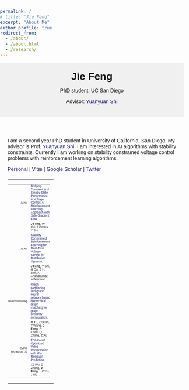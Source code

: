 ```yaml
---
permalink: /
# title: "Jie Feng"
excerpt: "About Me"
author_profile: true
redirect_from: 
  - /about/
  - /about.html
  - /research/
---
```


<html>

  <head>
    <meta name="viewport" content="width=device-width, initial-scale=1.0">
    <title>Jie Feng - PhD student, UC San Diego</title>
    <style>
      table, th, td {
        border: 0px solid black;
        padding: 0;
        border-collapse: collapse;
        font-size: 0.9em;
      }
      body {
        font-family: Arial, sans-serif;
        margin: 0;
        padding: 0;
      }
      header {
        background-color: #f0f0f0;
        padding: 1.5em;
      }
      h1 {
        margin: 0;
        font-size: 2em;
      }
      a {
        color: #191970;
        text-decoration: none;
      }
      a:hover {
        text-decoration: underline;
      }
      main {
        margin: 1.5em;
      }
      table {
        width: 100%;
        margin-top: 1.5em;
      }
      td:first-child {
        width: 80px;
        text-align: right;
        padding-right: 10px;
        font-size: 0.8em;
      }
      th, td {
        padding-bottom: 0.5em;
      }
      @media screen and (max-width: 600px) {
        td:first-child {
          width: auto;
          text-align: left;
        }
      }
    </style>
  </head>
<body>
  <header>
      <h1>Jie Feng</h1>
      <p>PhD student, UC San Diego</p>
      <p>
        Advisor:
        <a href="https://yyshi.eng.ucsd.edu/">Yuanyuan Shi</a>
      </p>
    </header>
    <main>
        <div id="bio">
            <p>I am a second year PhD student in University of California, San Diego. My advisor is Prof. <a href="https://yyshi.eng.ucsd.edu/" target="_blank">Yuanyuan Shi</a>. I am interested in AI algorithms with stability constraints. Currently I am working on stability constrained voltage control problems with reinforcement learning algorithms.</p>
            <p>
                <a href="https://jiefeng-cse.github.io/personal/" target="_blank">Personal</a> |
                <a href="https://jiefeng-cse.github.io/files/Jie_resume.pdf" target="_blank">Vitæ</a> |
                <a href="https://scholar.google.com/citations?user=izXkblIAAAAJ&hl=en" target="_blank">Google Scholar</a> |
                <a href="https://twitter.com/jiefengcse" target="_blank">Twitter</a>
            </p>
        </div>
        <!-- <div id="publications">
            <h3>Publications (<a href="https://jiefeng-cse.github.io/papers/" target="_blank">see all</a>)</h3>
        </div> -->

<!-- <span style="font-size:1.3em">Publications (<a href="https://jiefeng-cse.github.io/papers/" style="color:#191970">see all</a>)</span>
<table style="width:100%">
<tr>
    <td style="width:80px; text-align:right; padding-right:10px; font-size:0.8em"> ArXiv </td>
    <td><a href="https://jiefeng-cse.github.io/BTS/" style="color:#191970" target="_blank"> Bridging Transient and Steady-State Performance in Voltage Control: A Reinforcement Learning Approach with Safe Gradient Flow.</a></td>
  </tr>
  <tr>
    <td></td>
    <td><b>J Feng</b>, W Cui, J Cortes, Y Shi</td>
  </tr>
  <tr>
    <td style="width:80px; text-align:right; padding-right:10px; font-size:0.8em"> ArXiv </td>
    <td><a href="https://arxiv.org/abs/2209.07669" style="color:#191970" target="_blank"> Stability Constrained Reinforcement Learning for Real-Time Voltage Control in Distribution Systems.</a></td>
  </tr>
  <tr>
    <td></td>
    <td><b>J Feng</b>, Y Shi, G Qu, S H. Low, A Anandkumar, A Wierman</td>
  </tr>
  <tr>
    <td style="width:80px; text-align:right; padding-right:10px; font-size:0.8em"> Neurocomputing </td>
    <td><a href="https://arxiv.org/pdf/2005.08008" style="color:#191970" target="_blank"> Graph partitioning and graph neural network based hierarchical graph matching for graph similarity computation.</a></td>
  </tr>
  <tr>
    <td></td>
    <td>H Xu, Z Duan, Y Wang, <b>J Feng</b>, R Chen, Q Zhang, Z Xu</td>
  </tr>
  
  <tr>
    <td style="width:80px; text-align:right; padding-right:10px; font-size:0.8em">CVPR Workshop '20</td>
    <td><a href="http://openaccess.thecvf.com/content_CVPRW_2020/papers/w7/Wu_End-to-End_Optimized_Video_Compression_With_MV-Residual_Prediction_CVPRW_2020_paper.pdf" style="color:#191970" target="_blank">End-to-end Optimized Video Compression with MV-Residual Prediction</a>.</td>
  </tr>
  <tr>
    <td></td>
    <td>XJ Wu, Z Zhang,  <b>J Feng</b>, L Zhou, J Wu</td>
  </tr>

</table> -->
<!-- <table style="width:100%; margin-left:auto; margin-right:auto;">
  <tr>
    <td style="width:20%; vertical-align:top;">
      <span style="font-size:1.3em">Publications (<a href="https://jiefeng-cse.github.io/papers/" style="color:#191970">see all</a>)</span>
    </td>
    <td style="padding-left: 20px;">
      <table style="width:100%">
        <tr>
          <td style="width:80px; text-align:right; padding-right:10px; font-size:0.8em"> ArXiv </td>
          <td><a href="https://jiefeng-cse.github.io/BTS/" style="color:#191970" target="_blank"> Bridging Transient and Steady-State Performance in Voltage Control: A Reinforcement Learning Approach with Safe Gradient Flow.</a></td>
        </tr>
        <tr>
          <td></td>
          <td><b>J Feng</b>, W Cui, J Cortes, Y Shi</td>
        </tr>
        <tr>
          <td style="width:80px; text-align:right; padding-right:10px; font-size:0.8em"> ArXiv </td>
          <td><a href="https://arxiv.org/abs/2209.07669" style="color:#191970" target="_blank"> Stability Constrained Reinforcement Learning for Real-Time Voltage Control in Distribution Systems.</a></td>
        </tr>
        <tr>
          <td></td>
          <td><b>J Feng</b>, Y Shi, G Qu, S H. Low, A Anandkumar, A Wierman</td>
        </tr>
        <tr>
          <td style="width:80px; text-align:right; padding-right:10px; font-size:0.8em"> Neurocomputing </td>
          <td><a href="https://arxiv.org/pdf/2005.08008" style="color:#191970" target="_blank"> Graph partitioning and graph neural network based hierarchical graph matching for graph similarity computation.</a></td>
        </tr>
        <tr>
          <td></td>
          <td>H Xu, Z Duan, Y Wang, <b>J Feng</b>, R Chen, Q Zhang, Z Xu</td>
        </tr>
        <tr>
          <td style="width:80px; text-align:right; padding-right:10px; font-size:0.8em">CVPR Workshop '20</td>
          <td><a href="http://openaccess.thecvf.com/content_CVPRW_2020/papers/w7/Wu_End-to-End_Optimized_Video_Compression_With_MV-Residual_Prediction_CVPRW_2020_paper.pdf" style="color:#191970" target="_blank">End-to-end Optimized Video Compression with MV-Residual Prediction</a>.</td>
        </tr>
        <tr>
          <td></td>
          <td>XJ Wu, Z Zhang,  <b>J Feng</b>, L Zhou, J Wu</td>
        </tr>
      </table>
    </td>
  </tr>
</table> -->
<table style="width:100%; height:100%;">
  <tr style="height: 100%;">
    <td style="vertical-align: top; height: 100%; padding-right: 1em;">
      <table>
        <tr>
          <td style="width:80px; text-align:right; padding-right:10px; font-size:0.8em"> ArXiv </td>
          <td><a href="https://jiefeng-cse.github.io/BTS/" style="color:#191970" target="_blank"> Bridging Transient and Steady-State Performance in Voltage Control: A Reinforcement Learning Approach with Safe Gradient Flow.</a></td>
        </tr>
        <tr>
          <td></td>
          <td><b>J Feng</b>, W Cui, J Cortes, Y Shi</td>
        </tr>
        <tr>
          <td style="width:80px; text-align:right; padding-right:10px; font-size:0.8em"> ArXiv </td>
          <td><a href="https://arxiv.org/abs/2209.07669" style="color:#191970" target="_blank"> Stability Constrained Reinforcement Learning for Real-Time Voltage Control in Distribution Systems.</a></td>
        </tr>
        <tr>
          <td></td>
          <td><b>J Feng</b>, Y Shi, G Qu, S H. Low, A Anandkumar, A Wierman</td>
        </tr>
        <tr>
          <td style="width:80px; text-align:right; padding-right:10px; font-size:0.8em"> Neurocomputing </td>
          <td><a href="https://arxiv.org/pdf/2005.08008" style="color:#191970" target="_blank"> Graph partitioning and graph neural network based hierarchical graph matching for graph similarity computation.</a></td>
        </tr>
        <tr>
          <td></td>
          <td>H Xu, Z Duan, Y Wang, <b>J Feng</b>, R Chen, Q Zhang, Z Xu</td>
        </tr>
        <tr>
          <td style="width:80px; text-align:right; padding-right:10px; font-size:0.8em">CVPR Workshop '20</td>
          <td><a href="http://openaccess.thecvf.com/content_CVPRW_2020/papers/w7/Wu_End-to-End_Optimized_Video_Compression_With_MV-Residual_Prediction_CVPRW_2020_paper.pdf" style="color:#191970" target="_blank">End-to-end Optimized Video Compression with MV-Residual Prediction</a>.</td>
        </tr>
        <tr>
          <td></td>
          <td>XJ Wu, Z Zhang,  <b>J Feng</b>, L Zhou, J Wu</td>
        </tr>
        </table>
    </td>
  </tr>
</table>

  <!-- <section id="publications" class="section-padding">
    <div class="container">
      <div class="row">
        <div class="col-md-12">
          <h2 class="section-title">Publications</h2>
        </div>
      </div>

      <div class="row">
        <div class="col-md-12">
          <div class="publication-item">
            <h3 class="publication-title"><a href="https://jiefeng-cse.github.io/BTS/" target="_blank">Bridging Transient and Steady-State Performance in Voltage Control: A Reinforcement Learning Approach with Safe Gradient Flow.</a></h3>
            <p class="publication-authors">Jie Feng, Wei Cui, Jorge Cortes, Yuanyuan Shi</p>
            <p class="publication-info">ArXiv</p>
          </div>

          <div class="publication-item">
            <h3 class="publication-title"><a href="https://arxiv.org/abs/2209.07669" target="_blank">Stability Constrained Reinforcement Learning for Real-Time Voltage Control in Distribution Systems.</a></h3>
            <p class="publication-authors">Jie Feng, Yuanyuan Shi, Guanghui Qu, Steven H. Low, Anima Anandkumar, Adam Wierman</p>
            <p class="publication-info">ArXiv</p>
          </div>

          <div class="publication-item">
            <h3 class="publication-title"><a href="https://arxiv.org/pdf/2005.08008" target="_blank">Graph partitioning and graph neural network based hierarchical graph matching for graph similarity computation.</a></h3>
            <p class="publication-authors">Hua Xu, Zhengyu Duan, Ying Wang, Jie Feng, Rui Chen, Qi Zhang, Zeyu Xu</p>
            <p class="publication-info">Neurocomputing</p>
          </div>

          <div class="publication-item">
            <h3 class="publication-title"><a href="http://openaccess.thecvf.com/content_CVPRW_2020/papers/w7/Wu_End-to-End_Optimized_Video_Compression_With_MV-Residual_Prediction_CVPRW_2020_paper.pdf" target="_blank">End-to-end Optimized Video Compression with MV-Residual Prediction</a></h3>
            <p class="publication-authors">Xianjun Wu, Zhenyu Zhang, Jie Feng, Lijun Zhou, Jianping Wu</p>
            <p class="publication-info">CVPR Workshop '20</p>
          </div>
        </div>
      </div>
    </div>
  </section> -->
  </main>

</body>
</html>



<!-- Global site tag (gtag.js) - Google Analytics -->
<script async src="https://www.googletagmanager.com/gtag/js?id=UA-146397444-1"></script>
<script>
  window.dataLayer = window.dataLayer || [];
  function gtag(){dataLayer.push(arguments);}
  gtag('js', new Date());

  gtag('config', 'UA-146397444-1');
</script>
